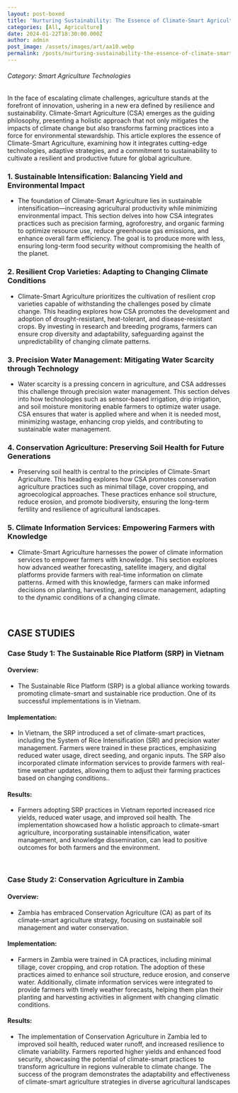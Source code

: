 ```yaml
---
layout: post-boxed
title: 'Nurturing Sustainability: The Essence of Climate-Smart Agriculture'
categories: [All, Agriculture]
date: 2024-01-22T18:30:00.000Z
author: admin
post_image: /assets/images/art/aa10.webp
permalink: /posts/nurturing-sustainability-the-essence-of-climate-smart-agriculture
---
```


###### Category: Smart Agriculture Technologies

In the face of escalating climate challenges, agriculture stands at the forefront of innovation, ushering in a new era defined by resilience and sustainability. Climate-Smart Agriculture (CSA) emerges as the guiding philosophy, presenting a holistic approach that not only mitigates the impacts of climate change but also transforms farming practices into a force for environmental stewardship. This article explores the essence of Climate-Smart Agriculture, examining how it integrates cutting-edge technologies, adaptive strategies, and a commitment to sustainability to cultivate a resilient and productive future for global agriculture.

### 1. Sustainable Intensification: Balancing Yield and Environmental Impact

* The foundation of Climate-Smart Agriculture lies in sustainable intensification—increasing agricultural productivity while minimizing environmental impact. This section delves into how CSA integrates practices such as precision farming, agroforestry, and organic farming to optimize resource use, reduce greenhouse gas emissions, and enhance overall farm efficiency. The goal is to produce more with less, ensuring long-term food security without compromising the health of the planet.

### 2. Resilient Crop Varieties: Adapting to Changing Climate Conditions

* Climate-Smart Agriculture prioritizes the cultivation of resilient crop varieties capable of withstanding the challenges posed by climate change. This heading explores how CSA promotes the development and adoption of drought-resistant, heat-tolerant, and disease-resistant crops. By investing in research and breeding programs, farmers can ensure crop diversity and adaptability, safeguarding against the unpredictability of changing climate patterns.

### 3. Precision Water Management: Mitigating Water Scarcity through Technology

* Water scarcity is a pressing concern in agriculture, and CSA addresses this challenge through precision water management. This section delves into how technologies such as sensor-based irrigation, drip irrigation, and soil moisture monitoring enable farmers to optimize water usage. CSA ensures that water is applied where and when it is needed most, minimizing wastage, enhancing crop yields, and contributing to sustainable water management.

### 4. Conservation Agriculture: Preserving Soil Health for Future Generations

* Preserving soil health is central to the principles of Climate-Smart Agriculture. This heading explores how CSA promotes conservation agriculture practices such as minimal tillage, cover cropping, and agroecological approaches. These practices enhance soil structure, reduce erosion, and promote biodiversity, ensuring the long-term fertility and resilience of agricultural landscapes.

### 5. Climate Information Services: Empowering Farmers with Knowledge

* Climate-Smart Agriculture harnesses the power of climate information services to empower farmers with knowledge. This section explores how advanced weather forecasting, satellite imagery, and digital platforms provide farmers with real-time information on climate patterns. Armed with this knowledge, farmers can make informed decisions on planting, harvesting, and resource management, adapting to the dynamic conditions of a changing climate.

<br>

## CASE STUDIES

### Case Study 1: The Sustainable Rice Platform (SRP) in Vietnam

#### Overview:

* The Sustainable Rice Platform (SRP) is a global alliance working towards promoting climate-smart and sustainable rice production. One of its successful implementations is in Vietnam.

#### Implementation:

* In Vietnam, the SRP introduced a set of climate-smart practices, including the System of Rice Intensification (SRI) and precision water management. Farmers were trained in these practices, emphasizing reduced water usage, direct seeding, and organic inputs. The SRP also incorporated climate information services to provide farmers with real-time weather updates, allowing them to adjust their farming practices based on changing conditions..

#### Results:

* Farmers adopting SRP practices in Vietnam reported increased rice yields, reduced water usage, and improved soil health. The implementation showcased how a holistic approach to climate-smart agriculture, incorporating sustainable intensification, water management, and knowledge dissemination, can lead to positive outcomes for both farmers and the environment.

<br>

### Case Study 2: Conservation Agriculture in Zambia

#### Overview:

* Zambia has embraced Conservation Agriculture (CA) as part of its climate-smart agriculture strategy, focusing on sustainable soil management and water conservation.

#### Implementation:

* Farmers in Zambia were trained in CA practices, including minimal tillage, cover cropping, and crop rotation. The adoption of these practices aimed to enhance soil structure, reduce erosion, and conserve water. Additionally, climate information services were integrated to provide farmers with timely weather forecasts, helping them plan their planting and harvesting activities in alignment with changing climatic conditions.

#### Results:

* The implementation of Conservation Agriculture in Zambia led to improved soil health, reduced water runoff, and increased resilience to climate variability. Farmers reported higher yields and enhanced food security, showcasing the potential of climate-smart practices to transform agriculture in regions vulnerable to climate change. The success of the program demonstrates the adaptability and effectiveness of climate-smart agriculture strategies in diverse agricultural landscapes

